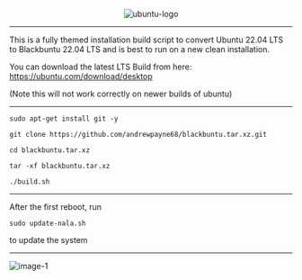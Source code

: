 <p align="center"><img src="https://i.ibb.co/dJndJ41/ubuntu-logo.png" alt="ubuntu-logo" border="0">

* * *
This is a fully themed installation build script to convert Ubuntu 22.04 LTS to Blackbuntu 22.04 LTS and is best to run on a new clean installation. 

You can download the latest LTS Build from here: https://ubuntu.com/download/desktop

(Note this will not work correctly on newer builds of ubuntu)
* * *

```
sudo apt-get install git -y
```
```
git clone https://github.com/andrewpayne68/blackbuntu.tar.xz.git
```
```
cd blackbuntu.tar.xz
```
```
tar -xf blackbuntu.tar.xz
```
```
./build.sh
```



* * *
After the first reboot, run 
```
sudo update-nala.sh
```
to update the system

* * * 



![image-1](https://github.com/andrewpayne68/BLACKBUNTU.TAR.XZ/blob/main/Blackbuntu-desktop.jpg)


